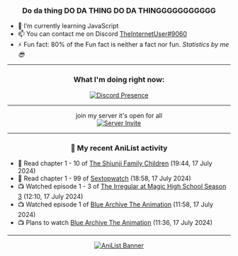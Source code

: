 <div align="center">

### Do da thing DO DA THING DO DA THINGGGGGGGGGGG
</div>

- 🌱 I’m currently learning JavaScript
- 📫 You can contact me on Discord [TheInternetUser#9060](https://discord.com/users/534117072796385300)
- ⚡ Fun fact: 80% of the Fun fact is neither a fact nor fun. _Statistics by me 😎_
<hr>

<div align="center">

### What I'm doing right now:
[![Discord Presence](https://lanyard.cnrad.dev/api/534117072796385300)](https://discord.com/users/534117072796385300)
<hr>

join my server it's open for all <br>
[![Server Invite](https://invidget.switchblade.xyz/bfYgVHxrSs)](https://discord.gg/bfYgVHxrSs)

<hr>
  
### 🌸 My recent AniList activity

</div>

<!-- ANILIST_ACTIVITY:start -->

-   📖 Read chapter 1 - 10 of [The Shiunji Family Children](https://anilist.co/manga/144374) (19:44, 17 July 2024)
-   📖 Read chapter 1 - 99 of [Sextopwatch](https://anilist.co/manga/152411) (18:58, 17 July 2024)
-   📺 Watched episode 1 - 3 of [The Irregular at Magic High School Season 3](https://anilist.co/anime/143271) (12:10, 17 July 2024)
-   📺 Watched episode 1 of [Blue Archive The Animation](https://anilist.co/anime/160589) (11:58, 17 July 2024)
-   📺 Plans to watch [Blue Archive The Animation](https://anilist.co/anime/160589) (11:36, 17 July 2024)

<!-- ANILIST_ACTIVITY:end -->
<hr>

<div align="center">

[![AniList Banner](https://img.anili.st/User/929966)](https://anilist.co/user/TheInternetUser)

<!-- ![Profile views](https://gpvc.arturio.dev/TheInternetUse7) Since 2023-01-09 -->
<br>


</div>
